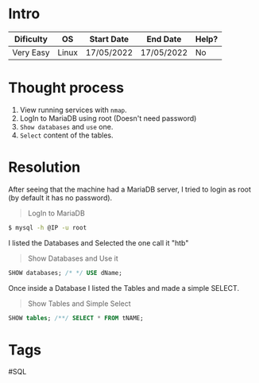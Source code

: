 # Intro
| Dificulty | OS | Start Date | End Date | Help? |
|---|---|---|---|---|
| Very Easy | Linux | 17/05/2022 | 17/05/2022 | No |


# Thought process
1. View running services with `nmap`.
2. LogIn to MariaDB using root (Doesn't need password)
3. `Show databases` and `use` one.
4. `Select` content of the tables.


# Resolution
After seeing that the machine had a MariaDB server, I tried to login as root (by default it has no password).
> LogIn to MariaDB
```bash
$ mysql -h @IP -u root
```

I listed the Databases and Selected the one call it "htb"
> Show Databases and Use it
```sql
SHOW databases; /* */ USE dName;
```

Once inside a Database I listed the Tables and made a simple SELECT.
> Show Tables and Simple Select
```sql
SHOW tables; /**/ SELECT * FROM tNAME;
```


# Tags
#SQL 